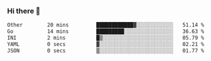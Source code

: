 ### Hi there 👋

<!--
**urzz/urzz** is a ✨ _special_ ✨ repository because its `README.md` (this file) appears on your GitHub profile.

Here are some ideas to get you started:

- 🔭 I’m currently working on ...
- 🌱 I’m currently learning ...
- 👯 I’m looking to collaborate on ...
- 🤔 I’m looking for help with ...
- 💬 Ask me about ...
- 📫 How to reach me: ...
- 😄 Pronouns: ...
- ⚡ Fun fact: ...
-->

<!--START_SECTION:waka-->

```txt
Other        20 mins         ████████████▓░░░░░░░░░░░░   51.14 %
Go           14 mins         █████████░░░░░░░░░░░░░░░░   36.63 %
INI          2 mins          █▒░░░░░░░░░░░░░░░░░░░░░░░   05.79 %
YAML         0 secs          ▓░░░░░░░░░░░░░░░░░░░░░░░░   02.21 %
JSON         0 secs          ▒░░░░░░░░░░░░░░░░░░░░░░░░   01.77 %
```

<!--END_SECTION:waka-->
